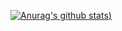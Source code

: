 <!--
**bonedaddy/bonedaddy** is a ✨ _special_ ✨ repository because its `README.md` (this file) appears on your GitHub profile.

Here are some ideas to get you started:

- 🔭 I’m currently working on ...
- 🌱 I’m currently learning ...
- 👯 I’m looking to collaborate on ...
- 🤔 I’m looking for help with ...
- 💬 Ask me about ...
- 📫 How to reach me: ...
- 😄 Pronouns: ...
- ⚡ Fun fact: ...
-->

[![Anurag's github stats](https://github-readme-stats.vercel.app/api?username=bonedaddy&hide=stars,contribs&show_icons=true&hide_title=true&hide_rank=true&count_private=true&icon_color=5A85F3&include_all_commits=true))](https://github.com/bonedaddy/bonedaddy)
